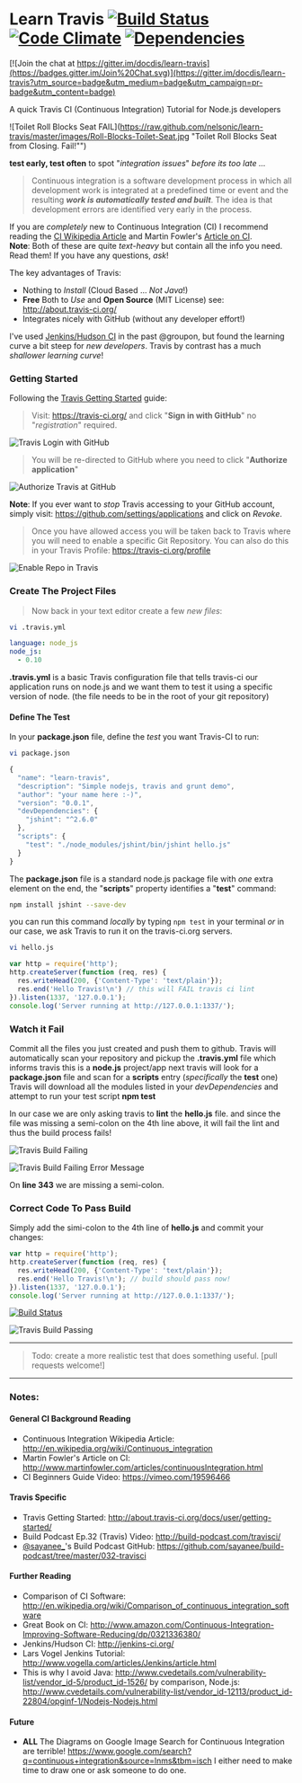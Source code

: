 Learn Travis [![Build Status](https://travis-ci.org/docdis/learn-travis.svg?branch=master)](https://travis-ci.org/docdis/learn-travis) [![Code Climate](https://codeclimate.com/github/nelsonic/learn-travis.png)](https://codeclimate.com/github/nelsonic/learn-travis) [![Dependencies](https://david-dm.org/docdis/learn-travis.png?theme=shields.io)](https://david-dm.org/docdis/learn-travis)
============

[![Join the chat at https://gitter.im/docdis/learn-travis](https://badges.gitter.im/Join%20Chat.svg)](https://gitter.im/docdis/learn-travis?utm_source=badge&utm_medium=badge&utm_campaign=pr-badge&utm_content=badge)

A quick Travis CI (Continuous Integration) Tutorial for Node.js developers


![Toilet Roll Blocks Seat FAIL](https://raw.github.com/nelsonic/learn-travis/master/images/Roll-Blocks-Toilet-Seat.jpg "Toilet Roll Blocks Seat from Closing. Fail!"")

**test early, test often** to spot "*integration issues*" *before its too late ...*

> Continuous integration is a software development process in which all
> development work is integrated at a predefined time or event and the
> resulting ***work is automatically tested and built***. The idea is that
> development errors are identified very early in the process.

If you are *completely* new to Continuous Integration (CI)
I recommend reading the
[CI Wikipedia Article](http://en.wikipedia.org/wiki/Continuous_integration)
and Martin Fowler's [Article on CI](http://www.martinfowler.com/articles/continuousIntegration.html).
<br />
**Note**: Both of these are quite *text-heavy* but contain all the info you need. Read them! If you have any questions, *ask*!

The key advantages of Travis:

- Nothing to *Install* (Cloud Based ... *Not Java*!)
- **Free** Both to *Use* and **Open Source** (MIT License) see: http://about.travis-ci.org/
- Integrates nicely with GitHub (without any developer effort!)

I've used [Jenkins/Hudson CI](http://jenkins-ci.org) in the past
@groupon, but found the learning curve a bit steep for
*new developers*. Travis by contrast has a much *shallower learning curve*!

### Getting Started

Following the [Travis Getting Started](http://about.travis-ci.org/docs/user/getting-started/) guide:

> Visit: https://travis-ci.org/ and click "**Sign in with GitHub**" no "*registration*" required.

![Travis Login with GitHub](https://raw.github.com/nelsonic/learn-travis/master/images/01-Travis-login-with-github.png "Sign in with GitHub")

> You will be re-directed to GitHub where you need to click "**Authorize application**"

![Authorize Travis at GitHub](https://cloud.githubusercontent.com/assets/4185328/5859970/3b6fac6a-a256-11e4-9e9a-6b9a38099873.jpg "Authorize Travis GitHub")

**Note**: If you ever want to *stop* Travis accessing to your GitHub account,
simply visit: https://github.com/settings/applications and click on *Revoke*.

> Once you have allowed access you will be taken back to Travis where you will need to enable a specific Git Repository. You can also do this in your Travis Profile:
https://travis-ci.org/profile

![Enable Repo in Travis](https://raw.github.com/nelsonic/learn-travis/master/images/04-Travis-profile-enable-repo.png "Travis Enable Repo")

### Create The Project Files

> Now back in your text editor create a few *new files*:

```sh
vi .travis.yml
```

```yml
language: node_js
node_js:
  - 0.10
```

**.travis.yml** is a basic Travis configuration file that tells travis-ci our application
runs on node.js and we want them to test it using a specific version of node.
(the file needs to be in the root of your git repository)

#### Define The Test

In your **package.json** file, define the *test* you want Travis-CI to run:

```sh
vi package.json
```

```javascript
{
  "name": "learn-travis",
  "description": "Simple nodejs, travis and grunt demo",
  "author": "your name here :-)",
  "version": "0.0.1",
  "devDependencies": {
    "jshint": "^2.6.0"
  },
  "scripts": {
    "test": "./node_modules/jshint/bin/jshint hello.js"
  }
}
```

The **package.json** file is a standard node.js package file with *one* extra
element on the end, the "**scripts**" property identifies a "**test**" command:

```sh
npm install jshint --save-dev
```

you can run this command *locally* by typing `npm test` in your terminal
*or* in our case, we ask Travis to run it on the travis-ci.org servers.

```sh
vi hello.js
```

```javascript
var http = require('http');
http.createServer(function (req, res) {
  res.writeHead(200, {'Content-Type': 'text/plain'});
  res.end('Hello Travis!\n') // this will FAIL travis ci lint
}).listen(1337, '127.0.0.1');
console.log('Server running at http://127.0.0.1:1337/');
```

### Watch it Fail

Commit all the files you just created and push them to github.
Travis will automatically scan your repository and pickup the
**.travis.yml** file which informs travis this is a **node.js** project/app
next travis will look for a **package.json** file and scan for a
**scripts** entry (*specifically* the **test** one)
Travis will download all the modules listed in your *devDependencies*
and attempt to run your test script **npm test**

In our case we are only asking travis to **lint** the **hello.js** file.
and since the file was missing a semi-colon on the 4th line above,
it will fail the lint and thus the build process fails!

![Travis Build Failing](https://raw.github.com/nelsonic/learn-travis/master/images/06-travis-build-failing.png "Travis Build Failing")

![Travis Build Failing Error Message](https://raw.github.com/nelsonic/learn-travis/master/images/05-travis-ci-lint-build-fails.png "Travis Build Failing Error Message")

On **line 343** we are missing a semi-colon.


### Correct Code To Pass Build

Simply add the simi-colon to the 4th line of **hello.js** and commit your changes:

```javascript
var http = require('http');
http.createServer(function (req, res) {
  res.writeHead(200, {'Content-Type': 'text/plain'});
  res.end('Hello Travis!\n'); // build should pass now!
}).listen(1337, '127.0.0.1');
console.log('Server running at http://127.0.0.1:1337/');
```

[![Build Status](https://travis-ci.org/nelsonic/learn-travis.png?branch=master)](https://travis-ci.org/nelsonic/learn-travis)

![Travis Build Passing](https://raw.github.com/nelsonic/learn-travis/master/images/07-travis-build-passing.png "Travis Build Passing")

- - -

> Todo: create a more realistic test that does something useful. [pull requests welcome!]

- - -


### Notes:

#### General CI Background Reading

- Continuous Integration Wikipedia Article: http://en.wikipedia.org/wiki/Continuous_integration
- Martin Fowler's Article on CI: http://www.martinfowler.com/articles/continuousIntegration.html
- CI Beginners Guide Video: https://vimeo.com/19596466

#### Travis Specific

- Travis Getting Started: http://about.travis-ci.org/docs/user/getting-started/
- Build Podcast Ep.32 (Travis) Video: http://build-podcast.com/travisci/
- [@sayanee_](https://twitter.com/sayanee_)'s Build Podcast GitHub: https://github.com/sayanee/build-podcast/tree/master/032-travisci

#### Further Reading

- Comparison of CI Software: http://en.wikipedia.org/wiki/Comparison_of_continuous_integration_software
- Great Book on CI: http://www.amazon.com/Continuous-Integration-Improving-Software-Reducing/dp/0321336380/
- Jenkins/Hudson CI: http://jenkins-ci.org/
- Lars Vogel Jenkins Tutorial: http://www.vogella.com/articles/Jenkins/article.html
- This is why I avoid Java: http://www.cvedetails.com/vulnerability-list/vendor_id-5/product_id-1526/
by comparison, Node.js: http://www.cvedetails.com/vulnerability-list/vendor_id-12113/product_id-22804/opginf-1/Nodejs-Nodejs.html

#### Future

- **ALL** The Diagrams on Google Image Search for Continuous Integration are terrible!
https://www.google.com/search?q=continuous+integration&source=lnms&tbm=isch I either need
to make time to draw one or ask someone to do one.
